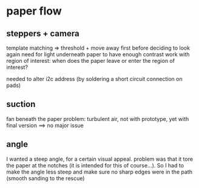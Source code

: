# paper flow

## steppers + camera

template matching
    => threshold + move away first before deciding to look again
need for light underneath paper to have enough contrast
work with region of interest: when does the paper leave or enter the region of interest?
    
needed to alter i2c address (by soldering a short circuit connection on pads)

## suction

fan beneath the paper
problem: turbulent air, not with prototype, yet with final version ==> no major issue

## angle 

I wanted a steep angle, for a certain visual appeal.
problem was that it tore the paper at the notches (it is intended for this of course...). So I had to make the angle less steep and make sure no sharp edges were in the path (smooth sanding to the rescue)